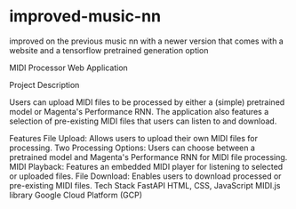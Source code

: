 # improved-music-nn
improved on the previous music nn with a newer version that comes with a website and a tensorflow pretrained generation option

MIDI Processor Web Application

Project Description

Users can upload MIDI files to be processed by either a (simple) pretrained model or Magenta's Performance RNN. The application also features a selection of pre-existing MIDI files that users can listen to and download.

Features
File Upload: Allows users to upload their own MIDI files for processing.
Two Processing Options: Users can choose between a pretrained model and Magenta's Performance RNN for MIDI file processing.
MIDI Playback: Features an embedded MIDI player for listening to selected or uploaded files.
File Download: Enables users to download processed or pre-existing MIDI files.
Tech Stack
FastAPI
HTML, CSS, JavaScript
MIDI.js library
Google Cloud Platform (GCP)
